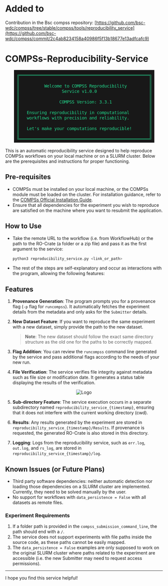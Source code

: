# Added to 
Contribution in the Bsc compss repository: [[https://github.com/bsc-wdc/compss/tree/stable/compss/tools/reproducibility_service](https://github.com/bsc-wdc/compss/commit/2c4ab8234158a40986f5f13b18677e13adfcafc9)
](https://github.com/bsc-wdc/compss/commit/2c4ab8234158a40986f5f13b18677e13adfcafc9)
# COMPSs-Reproducibility-Service

<p align="center">
  <img src="./APP-REQ/logo.png" alt="Logo">
</p>

This is an automatic reproducibility service designed to help reproduce COMPSs workflows on your local machine or on a SLURM cluster. Below are the prerequisites and instructions for proper functioning.

## Pre-requisites

- COMPSs must be installed on your local machine, or the COMPSs module must be loaded on the cluster. For installation guidance, refer to the [COMPSs Official Installation Guide](https://compss-doc.readthedocs.io/en/stable/Sections/01_Installation.html).
- Ensure that all dependencies for the experiment you wish to reproduce are satisfied on the machine where you want to resubmit the application.

## How to Use

- Take the remote URL to the workflow (i.e. from WorkflowHub) or the path to the RO-Crate (a folder or a zip file) and pass it as the first argument to the service:
  ```bash
  python3 reproducibility_service.py <link_or_path>
- The rest of the steps are self-explanatory and occur as interactions with the program, allowing the following features:

## Features

1. **Provenance Generation**: The program prompts you for a provenance flag (`-p` flag for `runcompss`). It automatically fetches the experiment details from the metadata and only asks for the `Submitter` details.

2. **New Dataset Feature**: If you want to reproduce the same experiment with a new dataset, simply provide the path to the new dataset.
   > **Note**: The new dataset should follow the exact same directory structure as the old one for the paths to be correctly mapped.

3. **Flag Addition**: You can review the `runcompss` command line generated by the service and pass additional flags according to the needs of your new run.

4. **File Verification**: The service verifies file integrity against metadata such as file size or modification date. It generates a status table displaying the results of the verification.
<p align="center">
  <img src="./APP-REQ/status_table.png" alt="Logo" style="width: 75%; height: auto;">
</p>

5. **Sub-directory Feature**: The service execution occurs in a separate subdirectory named `reproducibility_service_{timestamp}`, ensuring that it does not interfere with the current working directory (cwd).

6. **Results**: Any results generated by the experiment are stored in `reproducibility_service_{timestamp}/Results`. If provenance is requested, the generated RO-Crate is also stored in this directory.

7. **Logging**: Logs from the reproducibility service, such as `err.log`, `out.log`, and `rs_log`, are stored in `reproducibility_service_{timestamp}/log`.

## Known Issues (or Future Plans)

- Third party software dependencies: neither automatic detection nor loading those dependencies on a SLURM cluster are implemented. Currently, they need to be solved manually by the user.
- No support for workflows with `data_persistence = False` with all datasets as remote files.

### Experiment Requirements

1. If a folder path is provided in the `compss_submission_command_line`, the path should end with a `/`.
2. The service does not support experiments with file paths inside the source code, as these paths cannot be easily mapped.
3. The `data_persistence = False` examples are only supposed to work on the original SLURM cluster where paths related to the experiment are accessible (i.e. the new Submitter may need to request access permissions).

---

I hope you find this service helpful!
